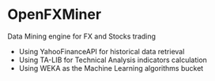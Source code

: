 # OpenFXMiner
Data Mining engine for FX and Stocks trading

 * Using YahooFinanceAPI for historical data retrieval
 * Using TA-LIB for Technical Analysis indicators calculation
 * Using WEKA as the Machine Learning algorithms bucket
